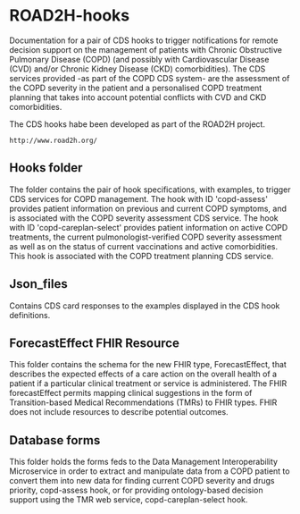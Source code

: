 # ROAD2H-hooks
Documentation for a pair of CDS hooks to trigger notifications for remote decision support on the management of patients with Chronic Obstructive Pulmonary Disease (COPD) (and possibly with Cardiovascular Disease (CVD) and/or Chronic Kidney Disease (CKD) comorbidities). The CDS services provided -as part of the COPD CDS system- are the assessment of the COPD severity in the patient and a personalised COPD treatment planning that takes into account potential conflicts with CVD and CKD comorbidities.

The CDS hooks habe been developed as part of the ROAD2H project.

````
http://www.road2h.org/

`````
## Hooks folder
The folder contains the pair of hook specifications, with examples, to trigger CDS services for COPD management. The hook with ID 'copd-assess' provides patient information on previous and current COPD symptoms, and is associated with the COPD severity assessment CDS service. The hook with ID 'copd-careplan-select' provides patient information on active COPD treatments, the current pulmonologist-verified COPD severity assessment as well as on the status of current vaccinations and active comorbidities. This hook is associated with the COPD treatment planning CDS service.

## Json_files
Contains CDS card responses to the examples displayed in the CDS hook definitions.

## ForecastEffect FHIR Resource
This folder contains the schema for the new FHIR type, ForecastEffect, that describes the expected effects of a care action on the overall health of a patient if a particular clinical treatment or service is administered. The FHIR forecastEffect permits mapping clinical suggestions in the form of Transition-based Medical Recommendations (TMRs) to FHIR types. FHIR does not include resources to describe potential outcomes.

## Database forms
This folder holds the forms feds to the Data Management Interoperability Microservice in order to extract and manipulate data from a COPD patient to convert them into new data for finding current COPD severity and drugs priority, copd-assess hook, or for providing ontology-based decision support using the TMR web service, copd-careplan-select hook. 
